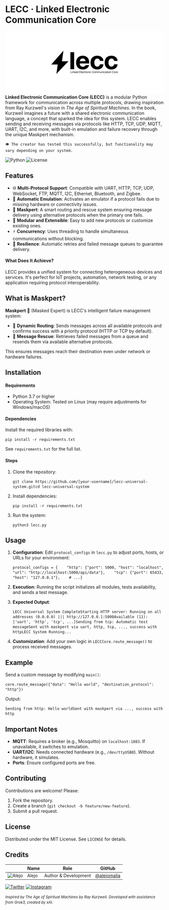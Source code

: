 LECC · Linked Electronic Communication Core
========================
![HEADER](docs/banner01.png)
**Linked Electronic Communication Core (LECC)** is a modular Python framework for communication across multiple protocols, drawing inspiration from Ray Kurzweil's vision in *The Age of Spiritual Machines*. In the book, Kurzweil imagines a future with a shared electronic communication language, a concept that sparked the idea for this system. LECC enables sending and receiving messages via protocols like HTTP, TCP, UDP, MQTT, UART, I2C, and more, with built-in emulation and failure recovery through the unique Maskpert mechanism.

    👁 The creator has tested this successfully, but functionality may vary depending on your system.
![Python](https://img.shields.io/badge/Python-3.7+-blue) ![License](https://img.shields.io/badge/License-MIT-yellow)

Features
--------

- 🌐 **Multi-Protocol Support**: Compatible with UART, HTTP, TCP, UDP, WebSocket, FTP, MQTT, I2C, Ethernet, Bluetooth, and Zigbee.
- 🔄 **Automatic Emulation**: Activates an emulator if a protocol fails due to missing hardware or connectivity issues.
- 👺 **Maskpert**: A smart routing and rescue system ensuring message delivery using alternative protocols when the primary one fails.
- 🧩 **Modular and Extensible**: Easy to add new protocols or customize existing ones.
- ⚡ **Concurrency**: Uses threading to handle simultaneous communications without blocking.
- 💪 **Resilience**: Automatic retries and failed message queues to guarantee delivery.

#### What Does It Achieve?

LECC provides a unified system for connecting heterogeneous devices and services. It's perfect for IoT projects, automation, network testing, or any application requiring protocol interoperability.

What is Maskpert?
-----------------

**Maskpert** 👺 (Masked Expert) is LECC's intelligent failure management system:

- 🎯 **Dynamic Routing**: Sends messages across all available protocols and confirms success with a priority protocol (HTTP or TCP by default).
- 🧰 **Message Rescue**: Retrieves failed messages from a queue and resends them via available alternative protocols.

This ensures messages reach their destination even under network or hardware failures.

Installation
------------

#### Requirements

*   Python 3.7 or higher
*   Operating System: Tested on Linux (may require adjustments for Windows/macOS)

#### Dependencies

Install the required libraries with:

    pip install -r requirements.txt

See `requirements.txt` for the full list.

#### Steps

1.  Clone the repository:
    
        git clone https://github.com/[your-username]/lecc-universal-system.gitcd lecc-universal-system
    
2.  Install dependencies:
    
        pip install -r requirements.txt
    
3.  Run the system:
    
        python3 lecc.py
    

Usage
-----

1.  **Configuration**: Edit `protocol_configs` in `lecc.py` to adjust ports, hosts, or URLs for your environment:
    
        protocol_configs = {    "http": {"port": 5000, "host": "localhost", "url": "http://localhost:5000/api/data"},    "tcp": {"port": 65433, "host": "127.0.0.1"},    # ...}
    
2.  **Execution**: Running the script initializes all modules, tests availability, and sends a test message.
3.  **Expected Output**:
    
        LECC Universal System CompleteStarting HTTP server: Running on all addresses (0.0.0.0) ||| http://127.0.0.1:5000Available (11): ['uart', 'http', 'tcp', ...]Sending from tcp: Automatic test messageSent with maskpert via uart, http, tcp, ..., success with httpLECC System Running...
    
4.  **Customization**: Add your own logic in `LECCCore.route_message()` to process received messages.

Example
-------

Send a custom message by modifying `main()`:

    core.route_message({"data": "Hello world", "destination_protocol": "http"})

Output:

    Sending from http: Hello worldSent with maskpert via ..., success with http

Important Notes
---------------

*   **MQTT**: Requires a broker (e.g., Mosquitto) on `localhost:1883`. If unavailable, it switches to emulation.
*   **UART/I2C**: Needs connected hardware (e.g., `/dev/ttyUSB0`). Without hardware, it simulates.
*   **Ports**: Ensure configured ports are free.

Contributing
------------

Contributions are welcome! Please:

1.  Fork the repository.
2.  Create a branch (`git checkout -b feature/new-feature`).
3.  Submit a pull request.

License
-------

Distributed under the MIT License. See `LICENSE` for details.

Credits
-------

|                                                                                    | Name        | Role         | GitHub                                         |
| ---------------------------------------------------------------------------------- | ----------- | ------------ | ---------------------------------------------- |
| ![Alejo](https://github.com/alejomalia.png?size=72) | Alejo |   Author & Development   | [@alejomalia](https://github.com/alejomalia) |

[![Twitter](https://img.shields.io/badge/Twitter-black?style=for-the-badge&logo=twitter&logoColor=white)](https://twitter.com/alejomalia_) [![Instagram](https://img.shields.io/badge/Instagram-black?style=for-the-badge&logo=instagram&logoColor=white)](https://www.instagram.com/alejomalia/)

<small>*Inspired by _The Age of Spiritual Machines_ by Ray Kurzweil.*</small>
<small>*Developed with assistance from Grok3, created by xAI.*</small>
